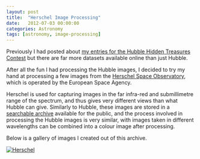 ```yaml
---
layout: post
title:  "Herschel Image Processing"
date:   2012-07-03 00:00:00
categories: Astronomy
tags: [astronomy, image-processing]
---
```


Previously I had posted about [my entries for the Hubble Hidden Treasures Contest](/astronomy/2012/06/10/my-entries-for-the-hubble-hidden-treasures-image-processing-contest.html) but there are far more datasets available online than just Hubble.

After all the fun I had processing the Hubble images, I decided to try my hand at processing a few images from the [Herschel Space Observatory](http://sci.esa.int/herschel/), which is operated by the European Space Agency. 

Herschel is used for capturing images in the far infra-red and submillimetre range of the spectrum, and thus gives very different views than what Hubble can give. Similarly to Hubble, these images are stored in a [searchable archive](http://www.cosmos.esa.int/web/herschel/science-archive) available for the public, and the process involved in processing the Hubble images is very similar, with images taken in different wavelengths can be combined into a colour image after processing.

Below is a gallery of images I created out of this archive.

<a data-flickr-embed="true"  href="https://www.flickr.com/photos/78511972@N04/albums/72157630338454240" title="Herschel"><img src="https://c5.staticflickr.com/9/8011/7465366980_3f4b3c90c3_z.jpg" class = "shadow-image centered" alt="Herschel"></a>
<script async src="//embedr.flickr.com/assets/client-code.js" charset="utf-8"></script>